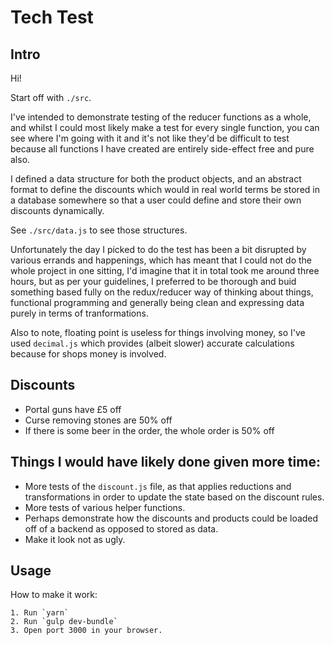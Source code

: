 Tech Test
=========

Intro
-----

Hi!

Start off with `./src`.

I've intended to demonstrate testing of the reducer functions as a whole, and
whilst I could most likely make a test for every single function, you can see
where I'm going with it and it's not like they'd be difficult to test because
all functions I have created are entirely side-effect free and pure also.

I defined a data structure for both the product objects, and an abstract format
to define the discounts which would in real world terms be stored in a database
somewhere so that a user could define and store their own discounts dynamically.

See `./src/data.js` to see those structures.

Unfortunately the day I picked to do the test has been a bit disrupted by various
errands and happenings, which has meant that I could not do the whole project
in one sitting, I'd imagine that it in total took me around three hours, but
as per your guidelines, I preferred to be thorough and buid something based
fully on the redux/reducer way of thinking about things, functional programming
and generally being clean and expressing data purely in terms of tranformations.

Also to note, floating point is useless for things involving money, so I've used
`decimal.js` which provides (albeit slower) accurate calculations because for
shops money is involved.

Discounts
---------

  * Portal guns have £5 off
  * Curse removing stones are 50% off
  * If there is some beer in the order, the whole order is 50% off


Things I would have likely done given more time:
------------------------------------------------

 * More tests of the `discount.js` file, as that applies reductions and
   transformations in order to update the state based on the discount rules.
 * More tests of various helper functions.
 * Perhaps demonstrate how the discounts and products could be loaded off of
   a backend as opposed to stored as data.
 * Make it look not as ugly.

Usage
-----

How to make it work:

    1. Run `yarn`
    2. Run `gulp dev-bundle`
    3. Open port 3000 in your browser.